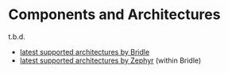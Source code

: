# Components and Architectures

t.b.d.

* [latest supported architectures by Bridle][bridle-latest-arch]
* [latest supported architectures by Zephyr][zephyr-latest-arch] (within Bridle)

[bridle-latest-arch]: https://github.com/tiacsys/bridle/tree/main/arch
[zephyr-latest-arch]: https://github.com/tiacsys/zephyr/tree/main/arch
